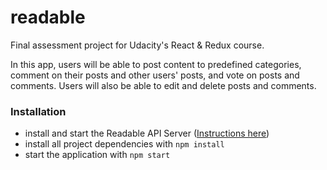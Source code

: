 # readable

Final assessment project for Udacity's React & Redux course.

In this app, users will be able to post content to predefined categories, comment on their posts and other users' posts, and vote on posts and comments. Users will also be able to edit and delete posts and comments.

### Installation

* install and start the Readable API Server ([Instructions here](https://github.com/udacity/reactnd-project-readable-starter))
* install all project dependencies with `npm install`
* start the application with `npm start`